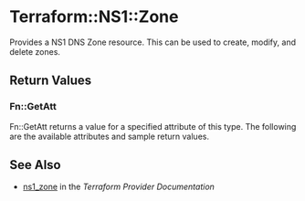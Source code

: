 # Terraform::NS1::Zone

Provides a NS1 DNS Zone resource. This can be used to create, modify, and delete zones.

## Return Values

### Fn::GetAtt

Fn::GetAtt returns a value for a specified attribute of this type. The following are the available attributes and sample return values.

## See Also

* [ns1_zone](https://www.terraform.io/docs/providers/ns1/r/zone.html) in the _Terraform Provider Documentation_